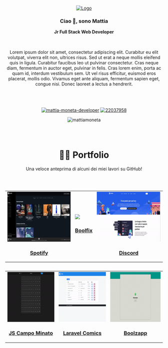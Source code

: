 <!-- HEADING -->
<br />
<div align="center">
  <a href="https://github.com/mattiamoneta">
    <img src="https://media.licdn.com/dms/image/D4E16AQFS4ZwlbnCXdg/profile-displaybackgroundimage-shrink_350_1400/0/1686159066777?e=1691625600&v=beta&t=nT36Ef5S1w4gMOTvuhXxy4ljN8YS4QFSgV1J_-Gw1xw" alt="Logo">
  </a>

  <h3 align="center">Ciao 👋, sono Mattia</h3>

  <p align="center">
    <strong>Jr Full Stack Web Developer</strong>
  </p>
 

<!-- DESCRIZIONE INIZIALE -->
<div align="center">
  <br />
  <br />
     Lorem ipsum dolor sit amet, consectetur adipiscing elit. Curabitur eu elit volutpat, viverra elit non, ultrices risus. Sed ut erat a neque mollis eleifend quis in ligula. Curabitur faucibus leo ut pulvinar consectetur. Cras neque diam, fermentum in auctor eget, pulvinar in felis. Cras lorem enim, porta ac quam id, interdum vestibulum sem. Ut vel risus efficitur, euismod eros placerat, mollis odio. Vivamus eget ante aliquam, fermentum sapien eget, congue nisi. Donec laoreet a lectus a hendrerit. 
</div>
  
 <!-- SOCIAL LINKS -->
 <div>
    <br />
    <br />
    <br />
     <p align="center">
        <a href="https://linkedin.com/in/mattia-moneta-developer" target="blank"><img align="center" src="https://raw.githubusercontent.com/rahuldkjain/github-profile-readme-generator/master/src/images/icons/Social/linked-in-alt.svg" alt="mattia-moneta-developer" height="20" width="30" /></a>
          <a href="https://stackoverflow.com/users/22037958" target="blank"><img align="center" src="https://raw.githubusercontent.com/rahuldkjain/github-profile-readme-generator/master/src/images/icons/Social/stack-overflow.svg" alt="22037958" height="20" width="30" /></a>
        </p>
  </p>
</div>

<!-- COUNTER VISITE -->
<p align="center"> <img src="https://komarev.com/ghpvc/?username=mattiamoneta&label=Profile%20views&color=0e75b6&style=flat" alt="mattiamoneta" /> </p>

<br />
<br />


<h1>👨‍💻 Portfolio</h1>
<p>Una veloce anteprima di alcuni dei miei lavori su GitHub!</p>
<br />
<br />

<!-- PROGETTO 1 -->
<table border="0">
  <tr>
    <td>
      <img src="https://github.com/mattiamoneta/html-css-spotifyweb/raw/main/thumbnail.gif" height="160"/>
      <h3 align="center"><a href="https://github.com/mattiamoneta/html-css-spotifyweb">Spotify</a></h3>
    </td>
    <td>
      <img src="https://github.com/mattiamoneta/vite-boolflix/raw/master/thumbnail.gif" height="160"/>
      <h3 align="center"><a href="https://github.com/mattiamoneta/vite-boolflix">Boolfix</a></h3>
    </td>
     <td>
<img src="https://github.com/mattiamoneta/htmlcss-discord/raw/main/thumbnail.gif" height="160"/>
      <h3 align="center"><a href="https://github.com/mattiamoneta/htmlcss-discord">Discord</a></h3>
    </td>
  </tr>
 <table>
   
   <!-- PROGETTO 2 -->
  <table>
  <tr>
    <td>
       <img src="https://github.com/mattiamoneta/js-campominato-dom/raw/main/thumbnail.gif" height="160"/>
       <h3 align="center"><a href="https://github.com/mattiamoneta/js-campominato-dom">JS Campo Minato</a></h3
    </td>
    <td>
       <img src="https://github.com/mattiamoneta/laravel-dc-comics/raw/master/thumbnail.gif" height="160"/>
       <h3 align="center"><a href="https://github.com/mattiamoneta/laravel-dc-comics">Laravel Comics</a></h3>
    </td>
    <td>
       <img src="https://github.com/mattiamoneta/vue-boolzapp/raw/main/thumbnail.gif" height="160"/>    
       <h3 align="center"><a href="https://github.com/mattiamoneta/vue-boolzapp">Boolzapp</a></h3>
    </td>
  </tr>
 <table>
   
 

   






      










